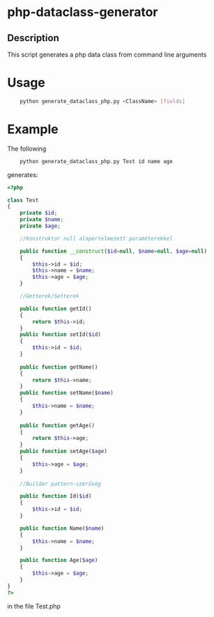 # php-dataclass-generator

## Description

This script generates a php data class from command line arguments

# Usage

```bash
    python generate_dataclass_php.py <ClassName> [fields]
```

# Example

The following  

```bash
    python generate_dataclass_php.py Test id name age
```  
generates:

```php
<?php

class Test
{
	private $id;
	private $name;
	private $age;

	//Konstruktor null alapértelmezett paraméterekkel

	public function __construct($id=null, $name=null, $age=null)
	{
		$this->id = $id;
		$this->name = $name;
		$this->age = $age;
	}

	//Getterek/Setterek

    public function getId()
    {
        return $this->id;
    }
    public function setId($id)
    {
        $this->id = $id;
    }
        
    public function getName()
    {
        return $this->name;
    }
    public function setName($name)
    {
        $this->name = $name;
    }
        
    public function getAge()
    {
        return $this->age;
    }
    public function setAge($age)
    {
        $this->age = $age;
    }
        
	//Builder pattern-szerűség

    public function Id($id)
    {
        $this->id = $id;
    }

    public function Name($name)
    {
        $this->name = $name;
    }

    public function Age($age)
    {
        $this->age = $age;
    }
}
?>
```

in the file Test.php
